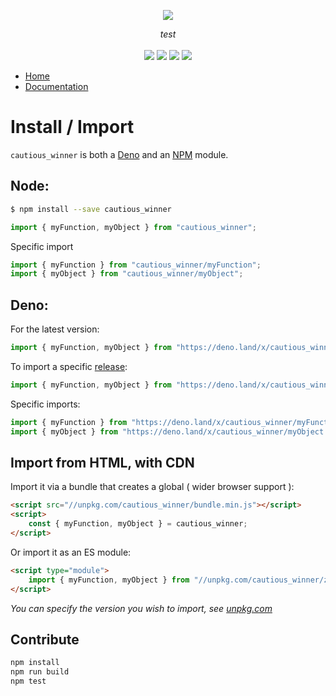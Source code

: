 <p align="center">
    <img src="https://user-images.githubusercontent.com/6702424/80216211-00ef5280-863e-11ea-81de-59f3a3d4b8e4.png">  
</p>
<p align="center">
    <i>test</i>
    <br>
    <br>
    <img src="https://github.com/garronej/cautious_winner/workflows/ci/badge.svg?branch=main">
    <img src="https://img.shields.io/bundlephobia/minzip/cautious_winner">
    <img src="https://img.shields.io/npm/dw/cautious_winner">
    <img src="https://img.shields.io/npm/l/cautious_winner">
</p>

-   [Home](https://github.com/garronej/cautious_winner)
-   [Documentation](https://github.com/garronej/cautious_winner)

# Install / Import

`cautious_winner` is both a [Deno](https://deno.land/x/cautious_winner) and an [NPM](https://www.npmjs.com/cautious_winner) module. 

## Node:

```bash
$ npm install --save cautious_winner
```

```typescript
import { myFunction, myObject } from "cautious_winner";
```

Specific import

```typescript
import { myFunction } from "cautious_winner/myFunction";
import { myObject } from "cautious_winner/myObject";
```

## Deno:

For the latest version:

```typescript
import { myFunction, myObject } from "https://deno.land/x/cautious_winner/mod.ts";
```

To import a specific [release](https://github.com/garronej/cautious_winner/releases):

```typescript
import { myFunction, myObject } from "https://deno.land/x/cautious_winner@0.1.0/mod.ts";
```

Specific imports:

```typescript
import { myFunction } from "https://deno.land/x/cautious_winner/myFunction.ts";
import { myObject } from "https://deno.land/x/cautious_winner/myObject.ts";
```

## Import from HTML, with CDN

Import it via a bundle that creates a global ( wider browser support ):

```html
<script src="//unpkg.com/cautious_winner/bundle.min.js"></script>
<script>
    const { myFunction, myObject } = cautious_winner;
</script>
```

Or import it as an ES module:

```html
<script type="module">
    import { myFunction, myObject } from "//unpkg.com/cautious_winner/zz_esm/index.js";
</script>
```

_You can specify the version you wish to import, see [unpkg.com](https://unpkg.com)_

## Contribute

```bash
npm install
npm run build
npm test
```
